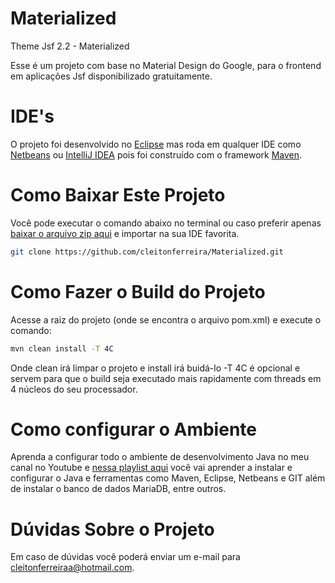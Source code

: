 Materialized
================ 

Theme Jsf 2.2 - Materialized

Esse é um projeto com base no Material Design do Google, para o frontend em aplicações Jsf disponibilizado gratuitamente.

IDE's
================

O projeto foi desenvolvido no [Eclipse](https://eclipse.org) mas roda em qualquer IDE como [Netbeans](https://netbeans.org/) ou [IntelliJ IDEA](https://www.jetbrains.com/idea/) pois foi construído com o framework [Maven](https://maven.apache.org/). 

Como Baixar Este Projeto
================

Você pode executar o comando abaixo no terminal ou caso preferir apenas [baixar o arquivo zip aqui](https://github.com/cleitonferreira/Materialized/archive/master.zip) e importar na sua IDE favorita.

```sh
git clone https://github.com/cleitonferreira/Materialized.git
```

Como Fazer o Build do Projeto
================

Acesse a raiz do projeto (onde se encontra o arquivo pom.xml) e execute o comando:

```sh
mvn clean install -T 4C
```

Onde clean irá limpar o projeto e install irá buidá-lo -T 4C é opcional e servem para que o build seja executado mais rapidamente com threads em 4 núcleos do seu processador.

Como configurar o Ambiente
================

Aprenda a configurar todo o ambiente de desenvolvimento Java no meu canal no Youtube e [nessa playlist aqui](https://www.youtube.com/channel/UC566NjiMDC6SE3pT-XC-2bA) você vai aprender a instalar e configurar o Java e ferramentas como Maven, Eclipse, Netbeans e GIT além de instalar o banco de dados MariaDB, entre outros.

Dúvidas Sobre o Projeto
================

Em caso de dúvidas você poderá enviar um e-mail para [cleitonferreiraa@hotmail.com](cleitonferreiraa@hotmail.com).